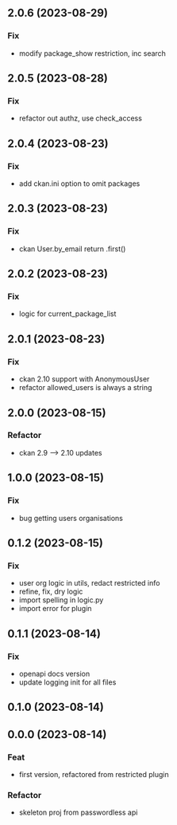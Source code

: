 ## 2.0.6 (2023-08-29)

### Fix

- modify package_show restriction, inc search

## 2.0.5 (2023-08-28)

### Fix

- refactor out authz, use check_access

## 2.0.4 (2023-08-23)

### Fix

- add ckan.ini option to omit packages

## 2.0.3 (2023-08-23)

### Fix

- ckan User.by_email return .first()

## 2.0.2 (2023-08-23)

### Fix

- logic for current_package_list

## 2.0.1 (2023-08-23)

### Fix

- ckan 2.10 support with AnonymousUser
- refactor allowed_users is always a string

## 2.0.0 (2023-08-15)

### Refactor

- ckan 2.9 --> 2.10 updates

## 1.0.0 (2023-08-15)

### Fix

- bug getting users organisations

## 0.1.2 (2023-08-15)

### Fix

- user org logic in utils, redact restricted info
- refine, fix, dry logic
- import spelling in logic.py
- import error for plugin

## 0.1.1 (2023-08-14)

### Fix

- openapi docs version
- update logging init for all files

## 0.1.0 (2023-08-14)

## 0.0.0 (2023-08-14)

### Feat

- first version, refactored from restricted plugin

### Refactor

- skeleton proj from passwordless api
